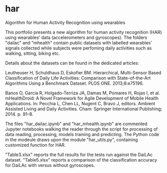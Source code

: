 # har
Algorithm for Human Activity Recognition using wearables

This portfolio presents a new algorithm for human activity recognition (HAR) using wearables' data (accelerometers and gyroscopes).
The folders "dailac" and "mhealth" contain public datasets with labelled wearables' signals collected while subjects were perfoming daily  activities such as walking, sitting, biking etc.

Details about the datasets can be found in the dedicated articles: 

Leutheuser H, Schuldhaus D, Eskofier BM. Hierarchical, Multi-Sensor Based Classification of Daily Life Activities: Comparison with State-of-the-Art Algorithms Using a Benchmark Dataset. PLOS ONE. 2013;8:e75196.

Banos O, Garcia R, Holgado-Terriza JA, Damas M, Pomares H, Rojas I, et al. mHealthDroid: A Novel Framework for Agile Development of Mobile Health Applications. In: Pecchia L, Chen LL, Nugent C, Bravo J, editors. Ambient Assisted Living and Daily Activities. Cham: Springer International Publishing; 2014. p. 91–8.

The files "har_dailac.ipynb" and "har_mhealth.ipynb" are commented Jupyter notebooks walking the reader through the script for processing of data reading, processing, models training and predicting. The Python code in the modeule draws upon the module "har_utils.py", containing customized function for HAR. 

"Table3.xlsx" reports the full results for the tests run against the DaiLAc dataset. "Table5.xlsx" reports a comparison of the classification accuracy for DaiLAc with versus without gyroscopes.

